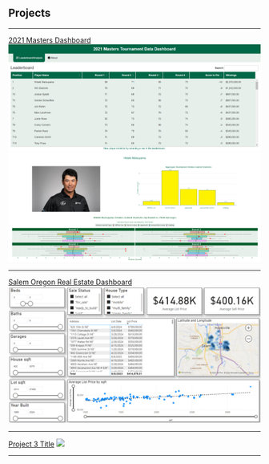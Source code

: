 ## Projects

---

[2021 Masters Dashboard](https://aweirth.shinyapps.io/masters_dashboard/
)
<img src="images/Masters_dashboard_lb_sc.png?raw=true"/>
<img src="images/Masters_Dashboard_stats.png?raw=true"/>

---
[Salem Oregon Real Estate Dashboard](https://app.powerbi.com/links/JArbpZ0gY0?ctid=46bc6c40-368d-4a20-9b1b-c1842f786542&pbi_source=linkShare&bookmarkGuid=19b0d8c7-5929-48f0-b682-fa31649761e5)
<img src="images/Salem_real_estate_dash.png?raw=true"/>

---
[Project 3 Title](http://example.com/)
<img src="images/dummy_thumbnail.jpg?raw=true"/>

---

